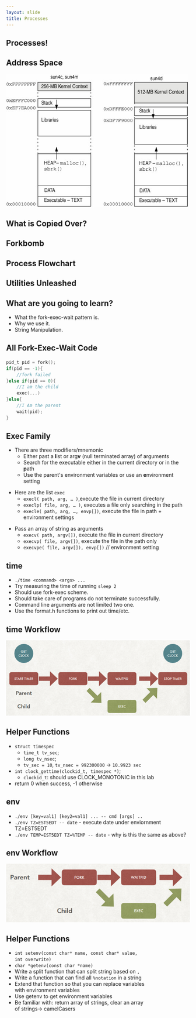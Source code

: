 ```yaml
---
layout: slide
title: Processes
---
```


## Processes!

## Address Space

![Proc Address Space](/images/assignment-docs/lab/slides/fork/address_space.png)

## What is Copied Over?

<vertical />

## Forkbomb

<vertical />

## Process Flowchart

<vertical />

<horizontal />

## Utilities Unleashed

## What are you going to learn?

* What the fork-exec-wait pattern is.
* Why we use it.
* String Manipulation.

## All Fork-Exec-Wait Code

```C
pid_t pid = fork();
if(pid == -1){
	//fork failed
}else if(pid == 0){
	//I am the child
	exec(...)
}else{
	//I Am the parent
	wait(pid);
}
```

## Exec Family

* There are three modifiers/mnemonic
	* Either past a **l**ist or arg**v** (null terminated array) of arguments
	* Search for the executable either in the current directory or in the **p**ath
	* Use the parent's environment variables or use an **e**nvironment setting

<vertical />

* Here are the list `exec`
	* `execl( path, arg, … )`,execute the file in current directory
	* `execlp( file, arg, … )`, executes a file only searching in the path
	* `execle( path, arg, …, envp[])`, execute the file in path + environment settings

<vertical />

* Pass an array of string as arguments
	* `execv( path, argv[])`, execute the file in current directory
	* `execvp( file, argv[])`, execute the file in the path only
	* `execvpe( file, argv[]), envp[])` // environment setting

<horizontal />

## time
* `./time <command> <args> ...`
* Try measuring the time of running `sleep 2`
* Should use fork-exec scheme.
* Should take care of programs do not terminate successfully.
* Command line arguments are not limited two one.
* Use the format.h functions to print out time/etc.

## time Workflow

![Workflow for time](/images/assignment-docs/lab/slides/fork/time_workflow.png)

## Helper Functions
* `struct timespec`
	* `time_t tv_sec`;
	* `long tv_nsec`;
	* `tv_sec = 10`, `tv_nsec = 992300000` -> `10.9923 sec`
* `int clock_gettime(clockid_t, timespec *)`;
	* `clockid_t`: should use CLOCK_MONOTONIC in this lab
* return 0 when success, -1 otherwise

<horizontal />

## env

* `./env [key=val1] [key2=val1] ... -- cmd [args] ..`
* `./env TZ=EST5EDT -- date` - execute date under enviornment TZ=EST5EDT
* `./env TEMP=EST5EDT TZ=%TEMP -- date` - why is this the same as above?

## env Workflow

![Environment Workflow](/images/assignment-docs/lab/slides/fork/env_workflow.png)

## Helper Functions

* `int setenv(const char* name, const char* value,` \
	`int overwrite)`
* `char *getenv(const char *name)`
* Write a split function that can split string based on `,`
* Write a function that can find all `%notation` in a string
* Extend that function so that you can replace variables \
	with environment variables
* Use getenv to get environment variables
* Be familiar with: return array of strings, clear an array \
	 of strings-> camelCasers


